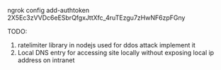 ngrok config add-authtoken 2X5Ec3zVVDc6eESbrQfgxJttXfc_4ruTEzgu7zHwNF6zpFGny

TODO:

1. ratelimiter library in nodejs used for ddos attack implement it
2. Local DNS entry for accessing site locally without exposing local ip address on intranet
